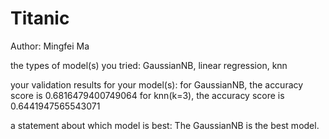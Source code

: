 # Titanic
Author: Mingfei Ma

the types of model(s) you tried: GaussianNB, linear regression, knn

your validation results for your model(s):
	for GaussianNB, the accuracy score is 0.6816479400749064
	for knn(k=3), the accuracy score is 0.6441947565543071

a statement about which model is best: The GaussianNB is the best model.
